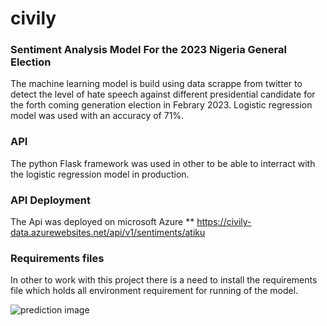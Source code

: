 # civily
### Sentiment Analysis Model For the 2023 Nigeria General Election
The machine learning model is build using data scrappe from twitter to detect the level of hate speech against different presidential candidate for the forth coming generation election in Febrary 2023.
Logistic regression model was used with an accuracy of 71%.

### API
The python Flask framework was used in other to be able to interract with the logistic regression model in production.

### API Deployment
The Api was deployed on microsoft Azure
** https://civily-data.azurewebsites.net/api/v1/sentiments/atiku

### Requirements files
In other to work with this project there is a need to install the requirements file which holds all environment requirement for running of the model.

![prediction image](https://github.com/cisco00/civily/blob/cisco00-path-1/rra.png?raw=true)
